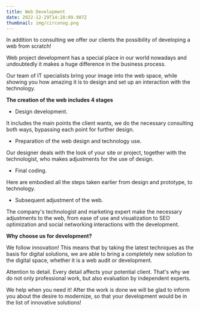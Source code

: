 ```yaml
---
title: Web Development
date: 2022-12-29T14:28:09.907Z
thumbnail: img/circonog.png
---
```

In addition to consulting we offer our clients the possibility of developing a web from scratch! 



Web project development has a special place in our world nowadays and undoubtedly it makes a huge difference in the business process. 

Our team of IT specialists bring your image into the web space, while showing you how amazing it is to design and set up an interaction with the technology. 



**The creation of the web includes 4 stages**



* Design development. 

It includes the main points the client wants, we do the necessary consulting both ways, bypassing each point for further design. 

* Preparation of the web design and technology use. 

Our designer deals with the look of your site or project, together with the technologist, who makes adjustments for the use of design. 

* Final coding. 

Here are embodied all the steps taken earlier from design and prototype, to technology.

* Subsequent adjustment of the web. 

The company's technologist and marketing expert make the necessary adjustments to the web, from ease of use and visualization to SEO optimization and social networking interactions with the development. 



**Why choose us for development?**



We follow innovation! This means that by taking the latest techniques as the basis for digital solutions, we are able to bring a completely new solution to the digital space, whether it is a web audit or development. 



Attention to detail. Every detail affects your potential client. That's why we do not only professional work, but also evaluation by independent experts. 



We help when you need it! After the work is done we will be glad to inform you about the desire to modernize, so that your development would be in the list of innovative solutions!